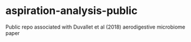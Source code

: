# aspiration-analysis-public
Public repo associated with Duvallet et al (2018) aerodigestive microbiome paper
